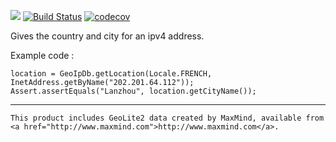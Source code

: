 

[![](https://jitpack.io/v/jrialland/offline-geoip.svg)](https://jitpack.io/#jrialland/offline-geoip)
[![Build Status](https://travis-ci.org/jrialland/offline-geoip.svg)](https://travis-ci.org/jrialland/offline-geoip)
[![codecov](https://codecov.io/gh/jrialland/offline-geoip/branch/master/graph/badge.svg)](https://codecov.io/gh/jrialland/offline-geoip)


Gives the country and city for an ipv4 address.

Example code :

```
location = GeoIpDb.getLocation(Locale.FRENCH, InetAddress.getByName("202.201.64.112"));
Assert.assertEquals("Lanzhou", location.getCityName());
```

----

```
This product includes GeoLite2 data created by MaxMind, available from
<a href="http://www.maxmind.com">http://www.maxmind.com</a>.
```


